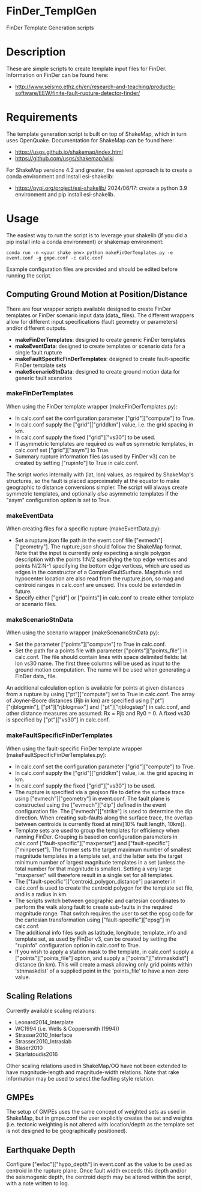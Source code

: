 # FinDer_TemplGen
FinDer Template Generation scripts

# Description

These are simple scripts to create template input files for FinDer. Information on FinDer can be found here: 
 * http://www.seismo.ethz.ch/en/research-and-teaching/products-software/EEW/finite-fault-rupture-detector-finder/

# Requirements

The template generation script is built on top of ShakeMap, which in turn uses OpenQuake. Documentation for ShakeMap can be found here:
 * https://usgs.github.io/shakemap/index.html 
 * https://github.com/usgs/shakemap/wiki

For ShakeMap versions 4.2 and greater, the easiest approach is to create a conda environment and
install esi-shakelib:
 * https://pypi.org/project/esi-shakelib/
2024/06/17: create a python 3.9 environment and pip install esi-shakelib.

# Usage

The easiest way to run the script is to leverage your shakelib (if you did a pip install into
a conda environment) or shakemap environment:
```
conda run -n <your shake env> python makeFinDerTemplates.py -e event.conf -g gmpe.conf -c calc.conf
```
Example configuration files are provided and should be edited before running the script. 

## Computing Ground Motion at Position/Distance
There are four wrapper scripts available designed to create FinDer templates or FinDer scenario input data (data_ files). The different wrappers allow for different input specifications (fault geometry or parameters) and/or different outputs.
 * **makeFinDerTemplates**: designed to create generic FinDer templates
 * **makeEventData**: designed to create templates or scenario data for a single fault rupture 
 * **makeFaultSpecificFinDerTemplates**: designed to create fault-specific FinDer template sets
 * **makeScenarioStnData**: designed to create ground motion data for generic fault scenarios

### makeFinDerTemplates
When using the FinDer template wrapper (makeFinDerTemplates.py):
 * In calc.conf set the configuration parameter ["grid"]["compute"] to True.
 * In calc.conf supply the ["grid"]["griddkm"] value, i.e. the grid spacing in km.
 * In calc.conf supply the fixed ["grid"]["vs30"] to be used. 
 * If asymmetric templates are required *as well as* symmetric templates, in calc.conf set ["grid"]["asym"] to True. 
 * Summary rupture information files (as used by FinDer v3) can be created by setting ["rupinfo"] to True in calc.conf.

The script works internally with (lat, lon) values, as required by ShakeMap's structures, so the fault is placed approximately at the equator to make geographic to distance conversions simpler. The script will always create symmetric templates, and optionally *also* asymmetric templates if the "asym" configuration option is set to True. 

### makeEventData
When creating files for a specific rupture (makeEventData.py):
 * Set a rupture.json file path in the event.conf file ["evmech"]["geometry"]. The rupture.json should follow the ShakeMap format. Note that the input is currently only expecting a single polygon description with the points 1:N/2 specifying the top edge vertices and points N/2:N-1 specifying the bottom edge vertices, which are used as edges in the constructor of a ComplexFaultSurface. Magnitude and hypocenter location are also read from the rupture.json, so mag and centroid ranges in calc.conf are unused. This could be extended in future. 
 * Specify either ["grid"] or ["points"] in calc.conf to create either template or scenario files.

### makeScenarioStnData
When using the scenario wrapper (makeScenarioStnData.py):
 * Set the parameter ["points"]["compute"] to True in calc.conf.
 * Set the path for a points file with parameter ["points"]["points_file"] in calc.conf. The file should contain lines with space delimited fields: lat lon vs30 name. The first three columns will be used as input to the ground motion computation. The name will be used when generating a FinDer data_ file.

An additional calculation option is available for points at given distances from a rupture by using ["pt"]["compute"] set to True in calc.conf. The array of Joyner-Boore distances (Rjb in km) are specified using ["pt"]["rjblogmin"], ["pt"]["rjblogmax"] and ["pt"]["rjblogstep"] in calc.conf, and other distance measures are assumed: Rx = Rjb and Ry0 = 0. A fixed vs30 is specified by ["pt"]["vs30"] in calc.conf.

### makeFaultSpecificFinDerTemplates
When using the fault-specific FinDer template wrapper (makeFaultSpecificFinDerTemplates.py):
 * In calc.conf set the configuration parameter ["grid"]["compute"] to True.
 * In calc.conf supply the ["grid"]["griddkm"] value, i.e. the grid spacing in km.
 * In calc.conf supply the fixed ["grid"]["vs30"] to be used. 
 * The rupture is specified via a geojson file to define the surface trace using ["evmech"]["geometry"] in event.conf. The fault plane is constructed using the ["evmech"]["dip"] defined in the event configuration file. The ["evmech"]["strike"] is used to determine the dip direction. When creating sub-faults along the surface trace, the overlap between centroids is currently fixed at min([10% fault length, 10km]). 
 * Template sets are used to group the templates for efficiency when running FinDer. Grouping is based on configuration parameters in calc.conf ["fault-specific"]["maxperset"] and ["fault-specific"]["minperset"]. The former sets the target maximum number of smallest magnitude templates in a template set, and the latter sets the target minimum number of largest magnitude templates in a set (unless the total number for that magnitude is smaller). Setting a very large "maxperset" will therefore result in a single set for all templates. 
 * The ["fault-specific"]["centroid_polygon_distance"] parameter in calc.conf is used to create the centroid polygon for the template set file, and is a radius in km. 
 * The scripts switch between geographic and cartesian coordinates to perform the walk along fault to create sub-faults in the required magnitude range. That switch requires the user to set the epsg code for the cartesian transformation using ["fault-specific"]["epsg"] in calc.conf. 
 * The additional info files such as latitude, longitude, template_info and template set, as used by FinDer v3, can be created by setting the "rupinfo" configuration option in calc.conf to True.
 * If you wish to apply a station mask to the template, in calc.conf supply a ["points"]["points_file"] option, and supply a ["points"]["stnmaskdist"] distance (in km). This will create a mask allowing only grid points within 'stnmaskdist' of a supplied point in the 'points_file' to have a non-zero value.

## Scaling Relations
Currently available scaling relations:
 * Leonard2014_Interplate
 * WC1994 (i.e. Wells & Coppersmith (1994))
 * Strasser2010_Interface
 * Strasser2010_Intraslab
 * Blaser2010
 * Skarlatoudis2016


Other scaling relations used in ShakeMap/OQ have not been extended to have magnitude-length and magnitude-width relations. Note that rake information may be used to select the faulting style relation.

## GMPEs
The setup of GMPEs uses the same concept of weighted sets as used in ShakeMap, but in gmpe.conf the user explicitly creates the set and weights (i.e. tectonic weighting is not altered with location/depth as the template set is not designed to be geographically positioned).

## Earthquake Depth
Configure ["evloc"]["hypo_depth"] in event.conf as the value to be used as centroid in the rupture plane. Once fault width exceeds this depth and/or the seismogenic depth, the centroid depth may be altered within the script, with a note written to log.
